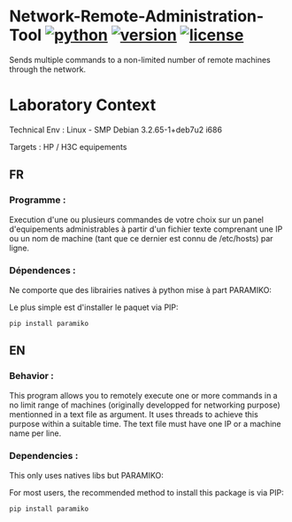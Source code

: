 # Network-Remote-Administration-Tool [![python](https://img.shields.io/badge/Python-2.7-green.svg?style=style=flat-square)](https://www.python.org/downloads/) [![version](https://img.shields.io/badge/Version-Gamma-blue.svg?style=style=flat-square)](https://twitter.com/133_cesium) [![license](https://img.shields.io/badge/License-GPL_3-orange.svg?style=style=flat-square)](https://github.com/0xcesium/HP-Network-Remote-Administration-Tool/blob/master/LICENCE)
Sends multiple commands to a non-limited number of remote machines through the network.


# Laboratory Context
Technical Env : Linux - SMP Debian 3.2.65-1+deb7u2 i686

Targets : HP / H3C equipements

## FR ##
### Programme :   
Execution d'une ou plusieurs commandes de votre choix sur un panel d'equipements
administrables à partir d'un fichier texte comprenant une IP ou un 
nom de machine (tant que ce dernier est connu de /etc/hosts) par ligne.


### Dépendences : 
Ne comporte que des librairies natives à python mise à part PARAMIKO:

Le plus simple est d'installer le paquet via PIP:

 	pip install paramiko


## EN ##
### Behavior :  
This program allows you to remotely execute one or more commands in a no limit range of machines
(originally developped for networking purpose) mentionned in a text file as argument.
It uses threads to achieve this purpose within a suitable time.
The text file must have one IP or a machine name per line.


### Dependencies :
This only uses natives libs but PARAMIKO:

For most users, the recommended method to install this package is via PIP:

 	pip install paramiko

